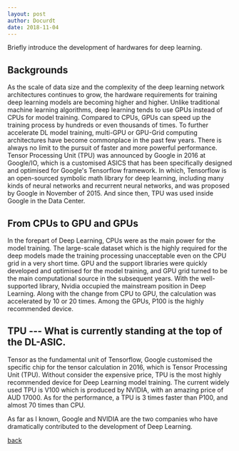 ```yaml
---
layout: post
author: Docurdt
date: 2018-11-04
---
```

Briefly introduce the development of hardwares for deep learning.

## Backgrounds
As the scale of data size and the complexity of the deep learning network architectures continues to grow, the hardware requirements for training deep learning models are becoming higher and higher. Unlike traditional machine learning algorithms, deep learning tends to use GPUs instead of CPUs for model training. Compared to CPUs, GPUs can speed up the training process by hundreds or even thousands of times. To further accelerate DL model training, multi-GPU or GPU-Grid computing architectures have become commonplace in the past few years. There is always no limit to the pursuit of faster and more powerful performance. Tensor Processing Unit (TPU) was announced by Google in 2016 at Google/IO, which is a customised ASICS that has been specifically designed and optimised for Google's Tensorflow framework. In which, Tensorflow is an open-sourced symbolic math library for deep learning, including many kinds of neural networks and recurrent neural networks, and was proposed by Google in November of 2015. And since then, TPU was used inside Google in the Data Center.

## From CPUs to GPU and GPUs
In the forepart of Deep Learning, CPUs were as the main power for the model training. The large-scale dataset which is the highly required for the deep models made the training processing unacceptable even on the CPU grid in a very short time. GPU and the support libraries were quickly developed and optimised for the model training, and GPU grid turned to be the main computational source in the subsequent years. With the well-supported library, Nvidia occupied the mainstream position in Deep Learning. Along with the change from CPU to GPU, the calculation was accelerated by 10 or 20 times. Among the GPUs, P100 is the highly recommended device.

## TPU --- What is currently standing at the top of the DL-ASIC.
Tensor as the fundamental unit of Tensorflow, Google customised the specific chip for the tensor calculation in 2016, which is Tensor Processing Unit (TPU). Without consider the expensive price, TPU is the most highly recommended device for Deep Learning model training. The current widely used TPU is V100 which is produced by NVIDIA, with an amazing price of AUD 17000. As for the performance, a TPU is 3 times faster than P100, and almost 70 times than CPU.


As far as I known, Google and NVIDIA are the two companies who have dramatically contributed to the development of Deep Learning.

[back](../../../blog.html)
